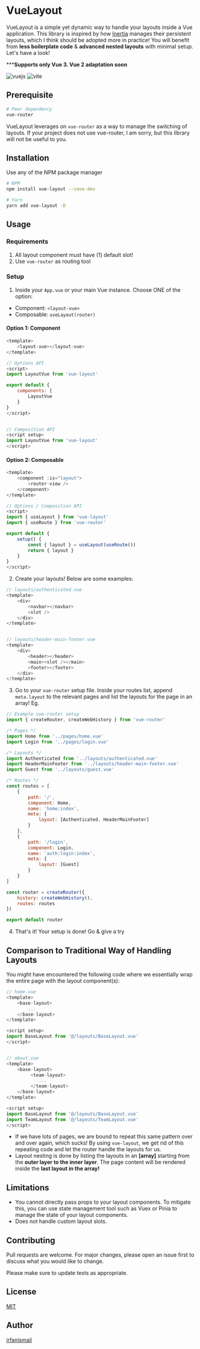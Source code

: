 # VueLayout

VueLayout is a simple yet dynamic way to handle your layouts inside a Vue application. This library is inspired by how [Inertia](https://inertiajs.com/pages#persistent-layouts) manages their persistent layouts, which I think should be adopted more in practice! You will benefit from **less boilerplate code** & **advanced nested layouts** with minimal setup. Let's have a look!

*****Supports only Vue 3. Vue 2 adaptation soon**

![vuejs](https://img.shields.io/badge/Vue.js-35495E?style=for-the-badge&logo=vuedotjs&logoColor=4FC08D)
![vite](https://img.shields.io/badge/Vite-B73BFE?style=for-the-badge&logo=vite&logoColor=FFD62E)

## Prerequisite

```bash
# Peer dependency
vue-router
```

VueLayout leverages on `vue-router` as a way to manage the switching of layouts. If your project does not use vue-router, I am sorry, but this library will not be useful to you.


## Installation

Use any of the NPM package manager
```bash
# NPM
npm install vue-layout --save-dev

# Yarn
yarn add vue-layout -D
```

## Usage

### Requirements

1. All layout component must have (1) default slot!
2. Use `vue-router` as routing tool 


### Setup


1. Inside your `App.vue` or your main Vue instance. Choose ONE of the option:

- Component: `<layout-vue>`
- Composable: `useLayout(router)` 

#### Option 1: Component 


```javascript
<template>
    <layout-vue></layout-vue>
</template>

// Options API
<script>
import LayoutVue from 'vue-layout'

export default {
    components: {
        LayoutVue
    }
}
</script>


// Composition API
<script setup>
import LayoutVue from 'vue-layout'
</script>

```

#### Option 2: Composable

```javascript
<template>
    <component :is="layout">
        <router-view />
    </component>
</template>

// Options / Composition API
<script>
import { useLayout } from 'vue-layout'
import { useRoute } from 'vue-router'

export default {
    setup() {
        const { layout } = useLayout(useRoute())
        return { layout }
    }
}
</script>
```

2. Create your layouts! Below are some examples:
```javascript
// layouts/authenticated.vue
<template>
    <div>
        <navbar></navbar>
        <slot />
    </div>
</template>


// layouts/header-main-footer.vue
<template>
    <div>
        <header></header>
        <main><slot /></main>
        <footer></footer>
    </div>
</template>
```


3. Go to your `vue-router` setup file. Inside your routes list, append `meta.layout` to the relevant pages and list the layouts for the page in an array! Eg.
```javascript
// Example vue-router setup
import { createRouter, createWebHistory } from 'vue-router'

/* Pages */
import Home from '../pages/home.vue'
import Login from '../pages/login.vue'

/* Layouts */
import Authenticated from '../layouts/authenticated.vue'
import HeaderMainFooter from '../layouts/header-main-footer.vue'
import Guest from '../layouts/guest.vue'

/* Routes */
const routes = [
    {
        path: '/',
        component: Home,
        name: 'home:index',
        meta: {
            layout: [Authenticated, HeaderMainFooter]
        }
    },
    {
        path: '/login',
        component: Login,
        name: 'auth:login:index',
        meta: {
            layout: [Guest]
        }
    }
]

const router = createRouter({
    history: createWebHistory(),
    routes: routes
})

export default router
```

4. That's it! Your setup is done! Go & give a try

## Comparison to Traditional Way of Handling Layouts

You might have encountered the following code where we essentially wrap the entire page with the layout component(s):

```javascript
// home.vue
<template>
    <base-layout>
        ...
    </base-layout>
</template>

<script setup>
import BaseLayout from '@/layouts/BaseLayout.vue'
</script>


// about.vue
<template>
    <base-layout>
         <team-layout>
            ...
         </team-layout>
    </base-layout>
</template>

<script setup>
import BaseLayout from '@/layouts/BaseLayout.vue'
import TeamLayout from '@/layouts/TeamLayout.vue'
</script>

```

- If we have lots of pages, we are bound to repeat this same pattern over and over again, which sucks! By using `vue-layout`, we get rid of this repeating code and let the router handle the layouts for us.
- Layout nesting is done by listing the layouts in an **[array]** starting from the **outer layer to the inner layer**. The page content will be rendered inside the **last layout in the array!**




## Limitations

- You cannot directly pass props to your layout components. To mitigate this, you can use state management tool such as Vuex or Pinia to manage the state of your layout components.
- Does not handle custom layout slots.


## Contributing
Pull requests are welcome. For major changes, please open an issue first to discuss what you would like to change.

Please make sure to update tests as appropriate.

## License
[MIT](https://choosealicense.com/licenses/mit/)

## Author
[irfanismail](https://github.com/irfancoder)
